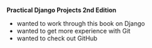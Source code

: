 **Practical Django Projects 2nd Edition**

* wanted to work through this book on Django
* wanted to get more experience with Git
* wanted to check out GitHub
